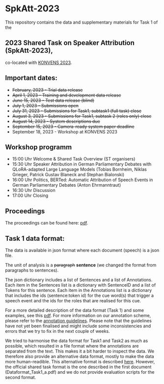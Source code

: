 # SpkAtt-2023

This repository contains the data and supplementary materials for Task 1 of the 

## 2023 Shared Task on Speaker Attribution (SpkAtt-2023),

co-located with [KONVENS 2023](https://www.thi.de/konvens-2023/).


## Important dates:

 * <strike>February, 2023 - Trial data release</strike>
 * <strike>April 1, 2023 - Training and development data release</strike>
 * <strike>June 15, 2023 - Test data release (blind)</strike>
 * <strike>July 1, 2023 - Submissions open</strike>
 * <strike>July 31, 2023 - Submissions for Task1, subtask1 (full task) close</strike>
 * <strike>August 3, 2023 - Submissions for Task1, subtask 2 (roles only) close</strike>
 * <strike>August 14, 2023 - System descriptions due</strike>
 * <strike>September 15, 2023 - Camera-ready system paper deadline</strike>
 * September 18, 2023 - Workshop at KONVENS 2023


## Workshop programm

 * 15:00 Uhr    Welcome & Shared Task Overview (ST organisers)
 * 15:30 Uhr    Speaker Attribution in German Parliamentary Debates with QLoRA-adapted Large Language Models (Tobias Bornheim, Niklas Grieger, Patrick Gustav Blaneck and Stephan Bialonski)
 * 16:00 Uhr    Politics, BERTed: Automatic Attribution of Speech Events in German Parliamentary Debates (Anton Ehrmanntraut)
 * 16:30 Uhr    Discussion
 * 17:00 Uhr    Closing

## Proceedings

The proceedings can be found here: <a href="./doc/SpkAtt2023-proceedings.pdf">pdf</a>.


## Task 1 data format:

<p>The data is available in json format where each document (speech) is a json file.</p>

<p>The unit of analysis is a <strike>paragraph</strike> <b>sentence</b> (we changed the format from paragraphs to sentences).</p>

<p>The json dictionary includes a list of Sentences and a list of Annotations. 
Each item in the Sentences list is a dictionary with SentenceID and a list of Tokens for this sentence.
Each item in the Annotations list is a dictionary that includes the ids (sentence:token id) for the cue word(s) that trigger a speech event and the ids for the roles that are realised for this cue.
</p>



<!--![alt text](img/dataformat_task1.pdf "Data format task 1")-->
For a more detailed description of the data format (Task 1) and some examples, see this <a href="./doc/Dataformat_Task1_a.pdf">pdf</a>. 
For more information on our annotation scheme, please refer to the <a href="./doc/Guidelines_SpeakerAttribution_in_Parliamentary_Debates-SpkAtt-2023_Task1.pdf">annotation guidelines</a>. Please note that the guidelines have not yet been finalised and might include some inconsistencies and errors that we try to fix in the next couple of weeks.

We tried to harmonise the data format for Task1 and Task2 as much as possible, which resulted in a file format where the annotations are separated from the text. This makes it a bit harder to inspect the data. We therefore also provide an alternative data format, mostly to make the data more human-readible. This alternative format is described <a href="./doc/Dataformat_Task1_b.pdf">here</a>.
However, the official shared task format is the one described in the first document (Dataformat_Task1_a.pdf) and we do not provide evaluation scripts for the second format.



